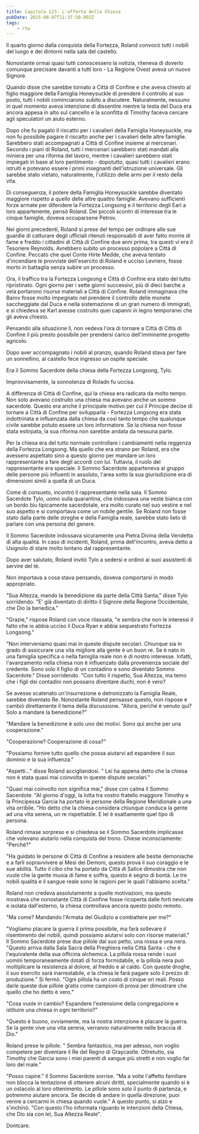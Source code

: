 ```yaml
---
title: Capitolo 123- L'offerta della Chiesa
pubDate: 2025-08-07T11:37:50.892Z
tags:
    - rtw
---
```







Il quarto giorno dalla conquista della Fortezza, Roland convocò tutti i nobili del luogo e dei dintorni nella sala del castello.


Nonostante ormai quasi tutti conoscessero la notizia, riteneva di doverlo comunque precisare davanti a tutti loro - La Regione Ovest aveva un nuovo Signore.


Quando disse che sarebbe tornato a Città di Confine e che aveva chiesto al figlio maggiore della Famiglia Honeysuckle di prendere il controllo al suo posto, tutti i nobili cominciarono subito a discutere. Naturalmente, nessuno in quel momento aveva intenzione di dissentire mentre la testa del Duca era ancora appesa in alto sul cancello e la sconfitta di Timothy faceva cercare agli speculatori un aiuto esterno.


Dopo che fu pagato il riscatto per i cavalieri della Famiglia Honeysuckle, ma non fu possibile pagare il riscatto anche per i cavalieri delle altre famiglie. Sarebbero stati accompagnati a Città di Confine insieme ai mercenari. Secondo i piani di Roland, tutti i mercenari sarebbero stati mandati alla miniera per una riforma del lavoro, mentre i cavalieri sarebbero stati impiegati in base al loro pentimento - dopotutto, quasi tutti i cavalieri erano istruiti e potevano essere i primi insegnanti dell'istruzione universale. Gli  sarebbe stato vietato, naturalmente, l'utilizzo delle armi per il resto della vita.


Di conseguenza, il potere della Famiglia Honeysuckle sarebbe diventato maggiore rispetto a quello delle altre quattro famiglie. Avevano sufficienti forze armate per difendere la Fortezza Longsong e il territorio degli Earl a loro appartenente, pensò Roland. Dei piccoli scontri di interesse tra le cinque famiglie, doveva occuparsene Petrov.


Nei giorni precedenti, Roland si prese del tempo per ordinare alle sue guardie di catturare degli ufficiali ritenuti responsabili di aver fatto morire di fame e freddo  i cittadini di Città di Confine due anni prima, tra questi vi era il Tesoriere Reynolds. Avrebbero subito un processo popolare a Città di Confine. Peccato che quel Conte Hirte Medde, che  aveva tentato d'incendiare le provviste dell'esercito di Roland e ucciso Levriero, fosse morto in battaglia senza subire un processo.


Ora, il traffico tra la Fortezza Longsong e Città di Confine era stato del tutto ripristinato. Ogni giorno per i sette giorni successivi, più di dieci barche a vela portarono risorse materiali a Città di Confine. Roland immaginava che Barov fosse molto impegnato nel prendere il controllo delle monete saccheggiate dal Duca e nella sistemazione di un gran numero di immigrati, e si chiedeva se Karl avesse costruito quei capanni in legno temporanei che gli aveva chiesto.


Pensando alla situazione lì, non vedeva l'ora di tornare a Città di Città di Confine il più presto possibile per prendersi carico dell'imminente progetto agricolo.


Dopo aver accompagnato i nobili al pranzo, quando Roland stava per fare un sonnellino, al castello fece ingresso un ospite speciale.


Era il Sommo Sacerdote della chiesa della Fortezza Longsong, Tylo.


Improvvisamente, la sonnolenza di Roladn fu uccisa.


A differenza di Città di Confine, qui la chiesa era radicata da molto tempo. Non solo avevano costruito una chiesa ma avevano anche un sommo sacerdote. Questo era anche il principale motivo per cui il Principe decise di tornare a Città di Confine per svilupparla - Fortezza Longsong era stata indottrinata e influenzata dalla chiesa da così tanto tempo che qualunque civile sarebbe potuto essere un loro informatore. Se la chiesa non fosse stata estirpata, la sua riforma non sarebbe andata da nessuna parte.


Per la chiesa era del tutto normale controllare i cambiamenti nella reggenza della Fortezza Longsong. Ma quello che era strano per Roland, era che avessero aspettato sino a questo giorno per mandare un loro rappresentante a fare degli accordi con lui. Tuttavia, il ruolo del rappresentante era speciale. Il Sommo Sacerdote apparteneva al gruppo delle persone più influenti in assoluto, l'area sotto la sua giurisdizione era di dimensioni simili a quella di un Duca.


Come di consueto, incontrò il rappresentante nella sala. Il Sommo Sacerdote Tylo, uomo sulla quarantina, che indossava una veste bianca con un bordo blu tipicamente sacerdotale, era molto curato nel suo vestire e nel suo aspetto e si comportava come un nobile gentile. Se Roland non fosse stato dalla parte delle streghe e della Famiglia reale, sarebbe stato lieto di parlare con una persona del genere.


Il Sommo Sacerdote indossava sicuramente una Pietra Divina della Vendetta di alta qualità. In caso di incidenti, Roland, prima dell'incontro, aveva detto a Usignolo di stare molto lontano dal rappresentante.


Dopo aver salutato, Roland invitò Tylo a sedersi e ordinò ai suoi assistenti di servire del tè.


Non importava a cosa stava pensando, doveva comportarsi in modo appropriato.


"Sua Altezza, mando la benedizione da parte della Città Santa," disse Tylo sorridendo. "E’ già diventato di diritto il Signore della Regione Occidentale, che Dio la benedica."


"Grazie," rispose Roland con voce rilassata, "e sembra che non le interessi il fatto che io abbia ucciso il Duca Ryan e abbia sequestrato Fortezza Longsong."


"Non interveniamo quasi mai in queste dispute secolari. Chiunque sia in grado di assicurare una vita migliore alla gente è un buon re. Se è nato in una famiglia specifica o nella famiglia reale non è di nostro interesse. Infatti, l'avanzamento nella chiesa non è influenzato dalla provenienza sociale del credente. Sono solo il figlio di un contadino e sono diventato Sommo Sacerdote." Disse sorridendo. "Con tutto il rispetto, Sua Altezza, ma temo che i figli dei contadini non possano diventare duchi, non è vero?


Se avesse scatenato un'insurrezione e detronizzato la Famiglia Reale, sarebbe diventato Re. Nonostante Roland pensasse questo, non rispose e cambiò direttamente il tema della discussione. "Allora, perché è venuto qui? Solo a mandare la benedizione?"


"Mandare la benedizione è solo uno dei motivi. Sono qui anche per una cooperazione."


"Cooperazione? Cooperazione di cosa?"


"Possiamo fornire tutto quello che possa aiutarvi ad espandere il suo dominio e la sua influenza."


"Aspetti..." disse Roland accigliandosi. " Lei ha appena detto che la chiesa non è stata quasi mai coinvolta in queste dispute secolari."


"Quasi mai coinvolto non significa mai," disse con calma il Sommo Sacerdote. "Al giorno d'oggi, la lotta tra vostro fratello maggiore Timothy e la Principessa Garcia ha portato le persone della Regione Meridionale a una vita orribile. "Ho detto che la chiesa considera chiunque conduca la gente ad una vita serena, un re rispettabile. E lei è esattamente quel tipo di persona.


Roland rimase sorpreso e si chiedeva se il Sommo Sacerdote implicasse che volevano aiutarlo nella conquista del trono. Chiese inconsciamente: "Perché?"


"Ha guidato le persone di Città di Confine a resistere alle bestie demoniache e a farli sopravvivere ai Mesi dei Demoni, questo prova il suo coraggio e le sue abilità. Tutto il cibo che ha portato da Città di Salice dimostra che non vuole che la gente muoia di fame e soffra, questo è segno di bontà. Le tre nobili qualità e il sangue reale sono le ragioni per le quali l'abbiamo scelta."


Roland non credeva assolutamente a quelle motivazioni, ma questo mostrava che nonostante Città di Confine fosse ricoperta dalle forti nevicate e isolata dall'esterno, la chiesa controllava ancora questo posto remoto.


"Ma come? Mandando l'Armata del Giudizio a combattere per me?"


"Vogliamo placare la guerra il prima possibile, ma farà sollevare il risentimento dei nobili, quindi possiamo aiutarvi solo con risorse materiali." Il Sommo Sacerdote prese due pillole dal suo petto, una rossa e una nera. "Questo arriva dalla Sala Sacra della Preghiera nella Città Santa - che è l'equivalente della sua officina alchemica. La pillola rossa rende i suoi uomini temporaneamente dotati di forza formidabile, e la pillola nera può moltiplicare la resistenza al dolore, al freddo e al caldo. Con queste droghe, il suo esercito sarà inarrestabile, e la chiesa le farà pagare solo il prezzo di produzione." Si fermò. "Ogni pillola ha un costo di cinque ori reali. Posso darle queste due pillole gratis come campioni di prova per dimostrare che quello che ho detto è vero."


"Cosa vuole in cambio? Espandere l'estensione della congregazione e istituire una chiesa in ogni territorio?"


"Questo è buono, ovviamente, ma la nostra intenzione è placare la guerra. Se la gente vive una vita serena, verranno naturalmente nelle braccia di Dio."


Roland prese le pillole. " Sembra fantastico, ma per adesso, non voglio competere per diventare il Re del Regno di Graycastle. Oltretutto, sia Timothy che Garcia sono i miei parenti di sangue più stretti e non voglio far loro del male."


"Posso capire." Il Sommo Sacerdote sorrise. "Ma a volte l'affetto familiare non blocca la tentazione di ottenere alcuni diritti, specialmente quando si è un ostacolo al loro ottenimento. Le pillole sono solo il punto di partenza, e potremmo aiutare ancora. Se decide di andare in quella direzione, puoi venire a cercarmi in chiesa quando vuole." A questo punto, si alzò e s'inchinò. "Con questo l'ho informata riguardo le intenzioni della Chiesa, che Dio sia con lei, Sua Altezza Reale".






Dontcare.




                                


                                



